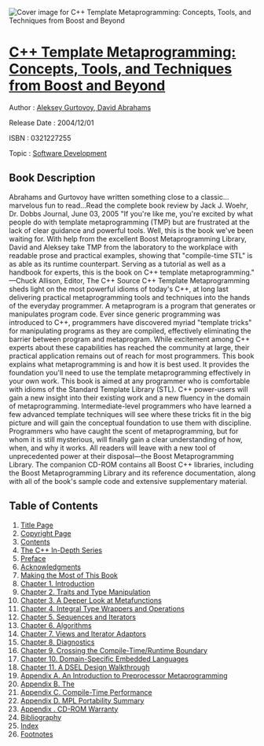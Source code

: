 ![Cover image for C++ Template Metaprogramming: Concepts, Tools, and Techniques from Boost and Beyond](https://imgdetail.ebookreading.net/cover/cover/software_development/EB0321227255.jpg)

[C++ Template Metaprogramming: Concepts, Tools, and Techniques from Boost and Beyond](https://ebookreading.net/view/book/C%2B%2B+Template+Metaprogramming%3A+Concepts%2C+Tools%2C+and+Techniques+from+Boost+and+Beyond-EB0321227255_1.html "C++ Template Metaprogramming: Concepts, Tools, and Techniques from Boost and Beyond")
====================================================================================================================

Author : [Aleksey Gurtovoy](https://ebookreading.net/search/author/Aleksey+Gurtovoy),[ David Abrahams](https://ebookreading.net/search/author/+David+Abrahams)

Release Date : 2004/12/01

ISBN : 0321227255

Topic : [Software Development](https://ebookreading.net/search/category/software-development)

Book Description
-----------------

Abrahams and Gurtovoy have written something close to a classic… marvelous fun to read…Read the complete book review by Jack J. Woehr, Dr. Dobbs Journal, June 03, 2005
"If you're like me, you're excited by what people do with template metaprogramming (TMP) but are frustrated at the lack of clear guidance and powerful tools. Well, this is the book we've been waiting for. With help from the excellent Boost Metaprogramming Library, David and Aleksey take TMP from the laboratory to the workplace with readable prose and practical examples, showing that "compile-time STL" is as able as its runtime counterpart. Serving as a tutorial as well as a handbook for experts, this is the book on C++ template metaprogramming." —Chuck Allison, Editor, The C++ Source
C++ Template Metaprogramming sheds light on the most powerful idioms of today's C++, at long last delivering practical metaprogramming tools and techniques into the hands of the everyday programmer.
A metaprogram is a program that generates or manipulates program code. Ever since generic programming was introduced to C++, programmers have discovered myriad "template tricks" for manipulating programs as they are compiled, effectively eliminating the barrier between program and metaprogram. While excitement among C++ experts about these capabilities has reached the community at large, their practical application remains out of reach for most programmers. This book explains what metaprogramming is and how it is best used. It provides the foundation you'll need to use the template metaprogramming effectively in your own work.
This book is aimed at any programmer who is comfortable with idioms of the Standard Template Library (STL). C++ power-users will gain a new insight into their existing work and a new fluency in the domain of metaprogramming. Intermediate-level programmers who have learned a few advanced template techniques will see where these tricks fit in the big picture and will gain the conceptual foundation to use them with discipline. Programmers who have caught the scent of metaprogramming, but for whom it is still mysterious, will finally gain a clear understanding of how, when, and why it works. All readers will leave with a new tool of unprecedented power at their disposal—the Boost Metaprogramming Library.
The companion CD-ROM contains all Boost C++ libraries, including the Boost Metaprogramming Library and its reference documentation, along with all of the book's sample code and extensive supplementary material.
              
Table of Contents
-----------------

1. [Title Page](https://ebookreading.net/view/book/C%2B%2B+Template+Metaprogramming%3A+Concepts%2C+Tools%2C+and+Techniques+from+Boost+and+Beyond-EB0321227255_3.html)
1. [Copyright Page](https://ebookreading.net/view/book/C%2B%2B+Template+Metaprogramming%3A+Concepts%2C+Tools%2C+and+Techniques+from+Boost+and+Beyond-EB0321227255_4.html)
1. [Contents](https://ebookreading.net/view/book/C%2B%2B+Template+Metaprogramming%3A+Concepts%2C+Tools%2C+and+Techniques+from+Boost+and+Beyond-EB0321227255_5.html)
1. [The C++ In-Depth Series](https://ebookreading.net/view/book/C%2B%2B+Template+Metaprogramming%3A+Concepts%2C+Tools%2C+and+Techniques+from+Boost+and+Beyond-EB0321227255_2.html)
1. [Preface](https://ebookreading.net/view/book/C%2B%2B+Template+Metaprogramming%3A+Concepts%2C+Tools%2C+and+Techniques+from+Boost+and+Beyond-EB0321227255_6.html)
1. [Acknowledgments](https://ebookreading.net/view/book/C%2B%2B+Template+Metaprogramming%3A+Concepts%2C+Tools%2C+and+Techniques+from+Boost+and+Beyond-EB0321227255_7.html)
1. [Making the Most of This Book](https://ebookreading.net/view/book/C%2B%2B+Template+Metaprogramming%3A+Concepts%2C+Tools%2C+and+Techniques+from+Boost+and+Beyond-EB0321227255_8.html)
1. [Chapter 1. Introduction](https://ebookreading.net/view/book/C%2B%2B+Template+Metaprogramming%3A+Concepts%2C+Tools%2C+and+Techniques+from+Boost+and+Beyond-EB0321227255_9.html)
1. [Chapter 2. Traits and Type Manipulation](https://ebookreading.net/view/book/C%2B%2B+Template+Metaprogramming%3A+Concepts%2C+Tools%2C+and+Techniques+from+Boost+and+Beyond-EB0321227255_10.html)
1. [Chapter 3. A Deeper Look at Metafunctions](https://ebookreading.net/view/book/C%2B%2B+Template+Metaprogramming%3A+Concepts%2C+Tools%2C+and+Techniques+from+Boost+and+Beyond-EB0321227255_11.html)
1. [Chapter 4. Integral Type Wrappers and Operations](https://ebookreading.net/view/book/C%2B%2B+Template+Metaprogramming%3A+Concepts%2C+Tools%2C+and+Techniques+from+Boost+and+Beyond-EB0321227255_12.html)
1. [Chapter 5. Sequences and Iterators](https://ebookreading.net/view/book/C%2B%2B+Template+Metaprogramming%3A+Concepts%2C+Tools%2C+and+Techniques+from+Boost+and+Beyond-EB0321227255_13.html)
1. [Chapter 6. Algorithms](https://ebookreading.net/view/book/C%2B%2B+Template+Metaprogramming%3A+Concepts%2C+Tools%2C+and+Techniques+from+Boost+and+Beyond-EB0321227255_14.html)
1. [Chapter 7. Views and Iterator Adaptors](https://ebookreading.net/view/book/C%2B%2B+Template+Metaprogramming%3A+Concepts%2C+Tools%2C+and+Techniques+from+Boost+and+Beyond-EB0321227255_15.html)
1. [Chapter 8. Diagnostics](https://ebookreading.net/view/book/C%2B%2B+Template+Metaprogramming%3A+Concepts%2C+Tools%2C+and+Techniques+from+Boost+and+Beyond-EB0321227255_16.html)
1. [Chapter 9. Crossing the Compile-Time/Runtime Boundary](https://ebookreading.net/view/book/C%2B%2B+Template+Metaprogramming%3A+Concepts%2C+Tools%2C+and+Techniques+from+Boost+and+Beyond-EB0321227255_17.html)
1. [Chapter 10. Domain-Specific Embedded Languages](https://ebookreading.net/view/book/C%2B%2B+Template+Metaprogramming%3A+Concepts%2C+Tools%2C+and+Techniques+from+Boost+and+Beyond-EB0321227255_18.html)
1. [Chapter 11. A DSEL Design Walkthrough](https://ebookreading.net/view/book/C%2B%2B+Template+Metaprogramming%3A+Concepts%2C+Tools%2C+and+Techniques+from+Boost+and+Beyond-EB0321227255_19.html)
1. [Appendix A. An Introduction to Preprocessor Metaprogramming](https://ebookreading.net/view/book/C%2B%2B+Template+Metaprogramming%3A+Concepts%2C+Tools%2C+and+Techniques+from+Boost+and+Beyond-EB0321227255_20.html)
1. [Appendix B. The ](https://ebookreading.net/view/book/C%2B%2B+Template+Metaprogramming%3A+Concepts%2C+Tools%2C+and+Techniques+from+Boost+and+Beyond-EB0321227255_21.html)
1. [Appendix C. Compile-Time Performance](https://ebookreading.net/view/book/C%2B%2B+Template+Metaprogramming%3A+Concepts%2C+Tools%2C+and+Techniques+from+Boost+and+Beyond-EB0321227255_22.html)
1. [Appendix D. MPL Portability Summary](https://ebookreading.net/view/book/C%2B%2B+Template+Metaprogramming%3A+Concepts%2C+Tools%2C+and+Techniques+from+Boost+and+Beyond-EB0321227255_23.html)
1. [Appendix . CD-ROM Warranty](https://ebookreading.net/view/book/C%2B%2B+Template+Metaprogramming%3A+Concepts%2C+Tools%2C+and+Techniques+from+Boost+and+Beyond-EB0321227255_24.html)
1. [Bibliography](https://ebookreading.net/view/book/C%2B%2B+Template+Metaprogramming%3A+Concepts%2C+Tools%2C+and+Techniques+from+Boost+and+Beyond-EB0321227255_25.html)
1. [Index](https://ebookreading.net/view/book/C%2B%2B+Template+Metaprogramming%3A+Concepts%2C+Tools%2C+and+Techniques+from+Boost+and+Beyond-EB0321227255_26.html)
1. [Footnotes](https://ebookreading.net/view/book/C%2B%2B+Template+Metaprogramming%3A+Concepts%2C+Tools%2C+and+Techniques+from+Boost+and+Beyond-EB0321227255_27.html)
